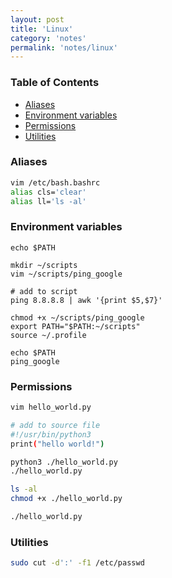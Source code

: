 ```yaml
---
layout: post
title: 'Linux'
category: 'notes'
permalink: 'notes/linux'
---
```


### Table of Contents
* [Aliases](#aliases)
* [Environment variables](#environment-variables)
* [Permissions](#permissions)
* [Utilities](#utilities)

### Aliases
```bash
vim /etc/bash.bashrc
alias cls='clear'
alias ll='ls -al'
```

### Environment variables
```bas
echo $PATH

mkdir ~/scripts
vim ~/scripts/ping_google

# add to script
ping 8.8.8.8 | awk '{print $5,$7}'

chmod +x ~/scripts/ping_google
export PATH="$PATH:~/scripts"
source ~/.profile

echo $PATH
ping_google
```

### Permissions
```bash
vim hello_world.py

# add to source file
#!/usr/bin/python3
print("hello world!")

python3 ./hello_world.py
./hello_world.py

ls -al
chmod +x ./hello_world.py

./hello_world.py
```

### Utilities
```bash
sudo cut -d':' -f1 /etc/passwd
```

